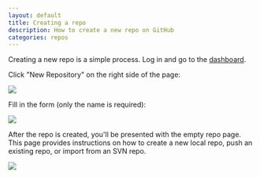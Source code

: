 ```yaml
---
layout: default
title: Creating a repo
description: How to create a new repo on GitHub
categories: repos
---
```


Creating a new repo is a simple process.  Log in and go to the [dashboard](https://github.com/).

Click "New Repository" on the right side of the page:

![](http://img.skitch.com/20100527-nbjhrwesgdjye6nieddmqfigbt.png)

Fill in the form (only the name is required):

![](http://img.skitch.com/20100527-dih5dmamhfqhwr65hsa3eek6aj.png)

After the repo is created, you'll be presented with the empty repo page.  This page provides instructions on how to create a new local repo, push an existing repo, or import from an SVN repo.

![](http://img.skitch.com/20100527-r6h2yp7m8tuxdfhppepjdsetfb.png)